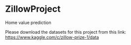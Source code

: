 # ZillowProject
Home value prediction

Please download the datasets for this project from this link: https://www.kaggle.com/c/zillow-prize-1/data
